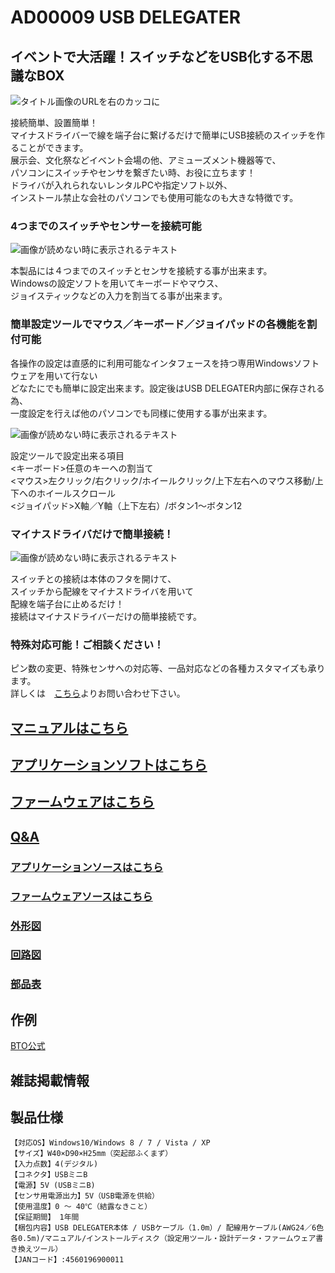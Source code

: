 # AD00009 USB DELEGATER

## イベントで大活躍！スイッチなどをUSB化する不思議なBOX

![タイトル画像のURLを右のカッコに](https://bit-trade-one.co.jp/wp/wp-content/uploads/2014/03/20037a4c4bb49fae25387f5fb164b07b.png)

接続簡単、設置簡単！  
マイナスドライバーで線を端子台に繋げるだけで簡単にUSB接続のスイッチを作ることができます。  
展示会、文化祭などイベント会場の他、アミューズメント機器等で、  
パソコンにスイッチやセンサを繋ぎたい時、お役に立ちます！  
ドライバが入れられないレンタルPCや指定ソフト以外、  
インストール禁止な会社のパソコンでも使用可能なのも大きな特徴です。

### 4つまでのスイッチやセンサーを接続可能

![画像が読めない時に表示されるテキスト](https://bit-trade-one.co.jp/wp/wp-content/uploads/2014/04/001_1-Pix.png)

本製品には４つまでのスイッチとセンサを接続する事が出来ます。  
Windowsの設定ソフトを用いてキーボードやマウス、  
ジョイスティックなどの入力を割当てる事が出来ます。

### 簡単設定ツールでマウス／キーボード／ジョイパッドの各機能を割付可能

各操作の設定は直感的に利用可能なインタフェースを持つ専用Windowsソフトウェアを用いて行ない  
どなたにでも簡単に設定出来ます。設定後はUSB DELEGATER内部に保存される為、  
一度設定を行えば他のパソコンでも同様に使用する事が出来ます。

![画像が読めない時に表示されるテキスト](https://bit-trade-one.co.jp/wp/wp-content/uploads/2014/04/P01-DELEGATOR_CT.png)

設定ツールで設定出来る項目  
<キーボード>任意のキーへの割当て  
<マウス>左クリック/右クリック/ホイールクリック/上下左右へのマウス移動/上下へのホイールスクロール  
<ジョイパッド>X軸／Y軸（上下左右）/ボタン1～ボタン12  

### マイナスドライバだけで簡単接続！

![画像が読めない時に表示されるテキスト](https://bit-trade-one.co.jp/wp/wp-content/uploads/2014/04/001_3-Pix1.png)

スイッチとの接続は本体のフタを開けて、  
スイッチから配線をマイナスドライバを用いて  
配線を端子台に止めるだけ！  
接続はマイナスドライバーだけの簡単接続です。

### 特殊対応可能！ご相談ください！

ピン数の変更、特殊センサへの対応等、一品対応などの各種カスタマイズも承ります。  
詳しくは　[こちら](https://bit-trade-one.co.jp/contactus/)よりお問い合わせ下さい。

## [マニュアルはこちら](https://github.com/bit-trade-one/AD00009-USB_DELEGATER/blob/master/Manual/AD00009_Manual.pdf)

## [アプリケーションソフトはこちら](https://github.com/bit-trade-one/AD00009-USB_DELEGATER/tree/master/App)  

## [ファームウェアはこちら](https://github.com/bit-trade-one/AD00009-USB_DELEGATER/tree/master/Firmware)

## [Q&A](https://github.com/bit-trade-one/-ADXXXXX-Template/blob/master/FAQ.md)

### [アプリケーションソースはこちら](https://github.com/bit-trade-one/AD00009-USB_DELEGATER/tree/master/App_source)  

### [ファームウェアソースはこちら](https://github.com/bit-trade-one/AD00009-USB_DELEGATER/tree/master/Firmware_source)

### [外形図](https://github.com/bit-trade-one/AD00009-USB_DELEGATER/tree/master/Dimensions)

### [回路図](https://github.com/bit-trade-one/AD00009-USB_DELEGATER/blob/master/Schematics/AD00009_schematics.pdf)

### [部品表](https://github.com/bit-trade-one/AD00009-USB_DELEGATER/tree/master/Partslist)


## 作例

[BTO公式](https://bit-trade-one.co.jp/ad00009manual/)  

## 雑誌掲載情報


## 製品仕様
    【対応OS】Windows10/Windows 8 / 7 / Vista / XP
    【サイズ】W40×D90×H25mm（突起部ふくまず）
    【入力点数】4(デジタル)
    【コネクタ】USBミニB
    【電源】5V (USBミニB)
    【センサ用電源出力】5V（USB電源を供給）
    【使用温度】0 ～ 40℃（結露なきこと）
    【保証期間】 1年間
    【梱包内容】USB DELEGATER本体 / USBケーブル（1.0m）/ 配線用ケーブル(AWG24／6色 各0.5m)/マニュアル/インストールディスク（設定用ツール・設計データ・ファームウェア書き換えツール）
    【JANコード】:4560196900011
